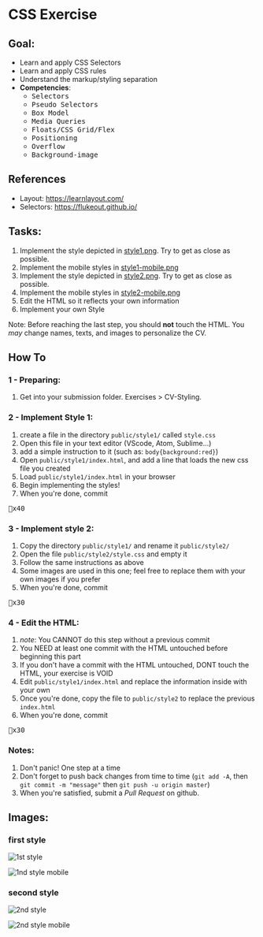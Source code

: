 # CSS Exercise

## Goal:

- Learn and apply CSS Selectors
- Learn and apply CSS rules
- Understand the markup/styling separation
- **Competencies**: 
  - <kbd>Selectors</kbd>
  - <kbd>Pseudo Selectors</kbd>
  - <kbd>Box Model</kbd>
  - <kbd>Media Queries</kbd>
  - <kbd>Floats/CSS Grid/Flex</kbd>
  - <kbd>Positioning</kbd>
  - <kbd>Overflow</kbd>
  - <kbd>Background-image</kbd>

## References

- Layout: https://learnlayout.com/
- Selectors: https://flukeout.github.io/

## Tasks:

1. Implement the style depicted in [style1.png](style1-n.png). Try to get as close as possible.
1. Implement the mobile styles in [style1-mobile.png](style1-mobile-n.png)
1. Implement the style depicted in [style2.png](style2-n.png). Try to get as close as possible.
1. Implement the mobile styles in [style2-mobile.png](style2-mobile-n.png)
1. Edit the HTML so it reflects your own information
1. Implement your own Style

Note: Before reaching the last step, you should **not** touch the HTML. You *may* change names, texts, and images to personalize the CV.

## How To

### 1 - Preparing:

1. Get into your submission folder. Exercises > CV-Styling.

### 2 - Implement Style 1:

1. create a file in the directory `public/style1/` called `style.css`
1. Open this file in your text editor (VScode, Atom, Sublime...)
1. add a simple instruction to it (such as: `body{background:red}`)
1. Open `public/style1/index.html`, and add a line that loads the new css file you created
1. Load `public/style1/index.html` in your browser
1. Begin implementing the styles!
1. When you're done, commit

<kbd>🔑x40</kbd>

### 3 - Implement style 2:

1. Copy the directory `public/style1/` and rename it `public/style2/`
1. Open the file `public/style2/style.css` and empty it
1. Follow the same instructions as above
1. Some images are used in this one; feel free to replace them with your own images if you prefer
1. When you're done, commit

<kbd>🔑x30</kbd>

### 4 - Edit the HTML:

1. *note*: You CANNOT do this step without a previous commit
1. You NEED at least one commit with the HTML untouched before beginning this part
1. If you don't have a commit with the HTML untouched, DONT touch the HTML, your exercise is VOID
1. Edit `public/style1/index.html` and replace the information inside with your own
1. Once you're done, copy the file to `public/style2` to replace the previous `index.html`
1. When you're done, commit

<kbd>🔑x30</kbd>

### Notes:

1. Don't panic! One step at a time
1. Don't forget to push back changes from time to time (`git add -A`, then `git commit -m "message"` then `git push -u origin master`)
1. When you're satisfied, submit a *Pull Request* on github.


## Images:

### first style
![1st style](./style1-n.png "First Style")

![1nd style mobile](./style1-mobile-n.png "First Style Mobile")

### second style

![2nd style](./style2-n.png "Second Style")

![2nd style mobile](./style2-mobile-n.png "Second Style Mobile")

